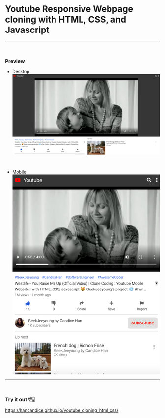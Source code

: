 # Youtube Responsive Webpage cloning with HTML, CSS, and Javascript

---

<br>

### Preview

- Desktop ![screenshot-desktop](image/preview1.png)

<br>

- Mobile ![screenshot-mobile](image/preview2.png)

---

<br>

### Try it out 👇🏼

https://hancandice.github.io/youtube_cloning_html_css/
